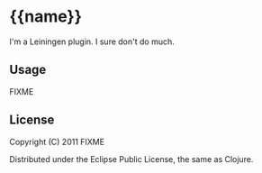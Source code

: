 # {{name}}

I'm a Leiningen plugin. I sure don't do much.

## Usage

FIXME

## License

Copyright (C) 2011 FIXME

Distributed under the Eclipse Public License, the same as Clojure.
